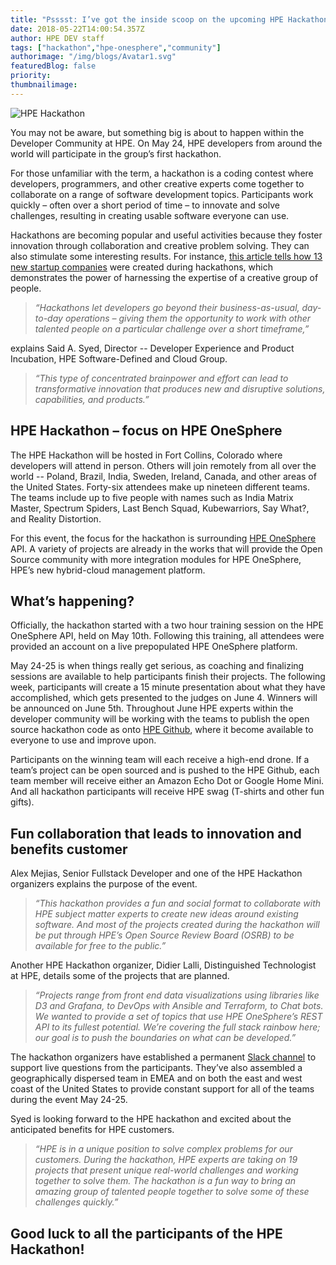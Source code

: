```yaml
---
title: "Psssst: I’ve got the inside scoop on the upcoming HPE Hackathon "
date: 2018-05-22T14:00:54.357Z
author: HPE DEV staff 
tags: ["hackathon","hpe-onesphere","community"]
authorimage: "/img/blogs/Avatar1.svg"
featuredBlog: false
priority:
thumbnailimage:
---
```

![HPE Hackathon](https://hpe-developer-portal.s3.amazonaws.com/uploads/media/2018/5/hpe-hackathon-3d-v1-1-1526997723888.jpg)

You may not be aware, but something big is about to happen within the Developer Community at HPE. On May 24, HPE developers from around the world will participate in the group’s first hackathon. 

For those unfamiliar with the term, a hackathon is a coding contest where developers, programmers, and other creative experts come together to collaborate on a range of software development topics. Participants work quickly – often over a short period of time – to innovate and solve challenges, resulting in creating usable software everyone can use. 

Hackathons are becoming popular and useful activities because they foster innovation through collaboration and creative problem solving. They can also stimulate some interesting results. For instance, [this article tells how 13 new startup companies](https://hackernoon.com/these-13-new-startups-were-born-at-hackathons-b758c37dde42) were created during hackathons, which demonstrates the power of harnessing the expertise of a creative group of people.  

> *“Hackathons let developers go beyond their business-as-usual, day-to-day operations – giving them the opportunity to work with other talented people on a particular challenge over a short timeframe,”*

explains Said A. Syed, Director -- Developer Experience and Product Incubation, HPE Software-Defined and Cloud Group.

> *“This type of concentrated brainpower and effort can lead to transformative innovation that produces new and disruptive solutions, capabilities, and products.”*

## HPE Hackathon – focus on HPE OneSphere

The HPE Hackathon will be hosted in Fort Collins, Colorado where developers will attend in person. Others will join remotely from all over the world -- Poland, Brazil, India, Sweden, Ireland, Canada, and other areas of the United States. Forty-six attendees make up nineteen different teams. The teams include up to five people with names such as India Matrix Master, Spectrum Spiders, Last Bench Squad, Kubewarriors, Say What?, and Reality Distortion. 

For this event, the focus for the hackathon is surrounding [HPE OneSphere](https://www.hpe.com/us/en/solutions/cloud/hybrid-it-management.html) API. A variety of projects are already in the works that will provide the Open Source community with more integration modules for HPE OneSphere, HPE’s new hybrid-cloud management platform. 

## What’s happening? 

Officially, the hackathon started with a two hour training session on the HPE OneSphere API, held on May 10th. Following this training, all attendees were provided an account on a live prepopulated HPE OneSphere platform. 

May 24-25 is when things really get serious, as coaching and finalizing sessions are available to help participants finish their projects. The following week, participants will create a 15 minute presentation about what they have accomplished, which gets presented to the judges on June 4.  Winners will be announced on June 5th. Throughout June HPE experts within the developer community will be working with the teams to publish the open source hackathon code as onto [HPE Github](https://github.com/hewlettpackard/), where it become available to everyone to use and improve upon. 

Participants on the winning team will each receive a high-end drone. If a team’s project can be open sourced and is pushed to the HPE Github, each team member will receive either an Amazon Echo Dot or Google Home Mini.  And all hackathon participants will receive HPE swag (T-shirts and other fun gifts).

## Fun collaboration that leads to innovation and benefits customer

Alex Mejias, Senior Fullstack Developer and one of the HPE Hackathon organizers explains the purpose of the event.

> *“This hackathon provides a fun and social format to collaborate with HPE subject matter experts to create new ideas around existing software. And most of the projects created during the hackathon will be put through HPE’s Open Source Review Board (OSRB) to be available for free to the public.”*

Another HPE Hackathon organizer, Didier Lalli, Distinguished Technologist at HPE, details some of the projects that are planned.

> *“Projects range from front end data visualizations using libraries like D3 and Grafana, to DevOps with Ansible and Terraform, to Chat bots. We wanted to provide a set of topics that use HPE OneSphere’s REST API to its fullest potential. We’re covering the full stack rainbow here; our goal is to push the boundaries on what can be developed.”*

The hackathon organizers have established a permanent [Slack channel](https://www.labs.hpe.com/slack) to support live questions from the participants. They’ve also assembled a geographically dispersed team in EMEA and on both the east and west coast of the United States to provide constant support for all of the teams during the event May 24-25. 

Syed is looking forward to the HPE hackathon and excited about the anticipated benefits for HPE customers.

> *“HPE is in a unique position to solve complex problems for our customers. During the hackathon, HPE experts are taking on 19 projects that present unique real-world challenges and working together to solve them. The hackathon is a fun way to bring an amazing group of talented people together to solve some of these challenges quickly.”*

## Good luck to all the participants of the HPE Hackathon!  
